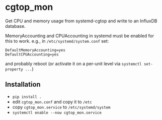 # cgtop_mon

Get CPU and memory usage from systemd-cgtop and write to an InfluxDB database.

MemoryAccounting and CPUAccounting in systemd must be enabled for this to work.
e.g., in `/etc/systemd/system.conf` set:
```
DefaultMemoryAccounting=yes
DefaultCPUAccounting=yes
```
and probably reboot (or activate it on a per-unit level via `systemctl set-property ...`)

## Installation

- `pip install .`
- edit `cgtop_mon.conf` and copy it to `/etc`
- copy `cgtop_mon.service` to `/etc/systemd/system`
- `systemctl enable --now cgtop_mon.service`
